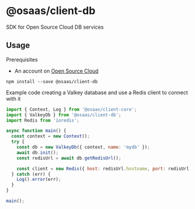 # @osaas/client-db

SDK for Open Source Cloud DB services

## Usage

Prerequisites

- An account on [Open Source Cloud](www.osaas.io)

```
npm install --save @osaas/client-db
```

Example code creating a Valkey database and use a Redis client to connect with it

```javascript
import { Context, Log } from '@osaas/client-core';
import { ValkeyDb } from '@osaas/client-db';
import Redis from 'ioredis';

async function main() {
  const context = new Context();
  try {
    const db = new ValkeyDb({ context, name: 'mydb' });
    await db.init();
    const redisUrl = await db.getRedisUrl();

    const client = new Redis({ host: redisUrl.hostname, port: redisUrl.port });
  } catch (err) {
    Log().error(err);
  }
}

main();
```